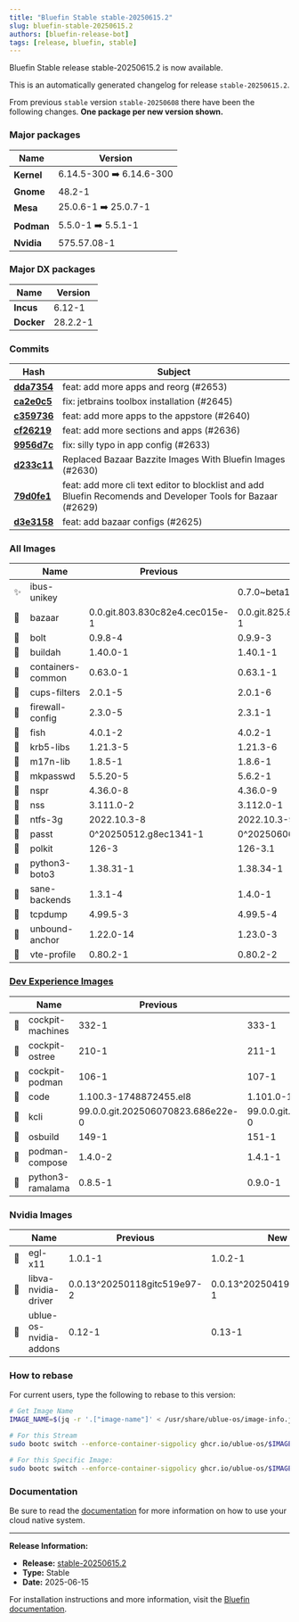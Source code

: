 ```yaml
---
title: "Bluefin Stable stable-20250615.2"
slug: bluefin-stable-20250615.2
authors: [bluefin-release-bot]
tags: [release, bluefin, stable]
---
```


Bluefin Stable release stable-20250615.2 is now available.

<!--truncate-->

This is an automatically generated changelog for release `stable-20250615.2`.

From previous `stable` version `stable-20250608` there have been the following changes. **One package per new version shown.**

### Major packages

| Name       | Version                  |
| ---------- | ------------------------ |
| **Kernel** | 6.14.5-300 ➡️ 6.14.6-300 |
| **Gnome**  | 48.2-1                   |
| **Mesa**   | 25.0.6-1 ➡️ 25.0.7-1     |
| **Podman** | 5.5.0-1 ➡️ 5.5.1-1       |
| **Nvidia** | 575.57.08-1              |

### Major DX packages

| Name       | Version  |
| ---------- | -------- |
| **Incus**  | 6.12-1   |
| **Docker** | 28.2.2-1 |

### Commits

| Hash                                                                                               | Subject                                                                                                      |
| -------------------------------------------------------------------------------------------------- | ------------------------------------------------------------------------------------------------------------ |
| **[dda7354](https://github.com/ublue-os/bluefin/commit/dda73543dc5a53d94c4a15813e4aa5d306e235a9)** | feat: add more apps and reorg (#2653)                                                                        |
| **[ca2e0c5](https://github.com/ublue-os/bluefin/commit/ca2e0c5c1aa45d6ac85cef8ae894960b30f341ea)** | fix: jetbrains toolbox installation (#2645)                                                                  |
| **[c359736](https://github.com/ublue-os/bluefin/commit/c3597366a324d132f15b3c900f493177c2325cd6)** | feat: add more apps to the appstore (#2640)                                                                  |
| **[cf26219](https://github.com/ublue-os/bluefin/commit/cf26219dbe951fe93e6c58c7f7f7990d7c23efc4)** | feat: add more sections and apps (#2636)                                                                     |
| **[9956d7c](https://github.com/ublue-os/bluefin/commit/9956d7c3afc248434cfa80661320a6c5caf026e3)** | fix: silly typo in app config (#2633)                                                                        |
| **[d233c11](https://github.com/ublue-os/bluefin/commit/d233c1104384efa9039a7fe4b361ccf990e819fb)** | Replaced Bazaar Bazzite Images With Bluefin Images (#2630)                                                   |
| **[79d0fe1](https://github.com/ublue-os/bluefin/commit/79d0fe1ec53788562c769da653dc92063f990901)** | feat: add more cli text editor to blocklist and add Bluefin Recomends and Developer Tools for Bazaar (#2629) |
| **[d3e3158](https://github.com/ublue-os/bluefin/commit/d3e3158dcfcbb33388df91b4a71662de39dd43a8)** | feat: add bazaar configs (#2625)                                                                             |

### All Images

|     | Name              | Previous                       | New                            |
| --- | ----------------- | ------------------------------ | ------------------------------ |
| ✨  | ibus-unikey       |                                | 0.7.0~beta1-2                  |
| 🔄  | bazaar            | 0.0.git.803.830c82e4.cec015e-1 | 0.0.git.825.868179fc.e4af6fb-1 |
| 🔄  | bolt              | 0.9.8-4                        | 0.9.9-3                        |
| 🔄  | buildah           | 1.40.0-1                       | 1.40.1-1                       |
| 🔄  | containers-common | 0.63.0-1                       | 0.63.1-1                       |
| 🔄  | cups-filters      | 2.0.1-5                        | 2.0.1-6                        |
| 🔄  | firewall-config   | 2.3.0-5                        | 2.3.1-1                        |
| 🔄  | fish              | 4.0.1-2                        | 4.0.2-1                        |
| 🔄  | krb5-libs         | 1.21.3-5                       | 1.21.3-6                       |
| 🔄  | m17n-lib          | 1.8.5-1                        | 1.8.6-1                        |
| 🔄  | mkpasswd          | 5.5.20-5                       | 5.6.2-1                        |
| 🔄  | nspr              | 4.36.0-8                       | 4.36.0-9                       |
| 🔄  | nss               | 3.111.0-2                      | 3.112.0-1                      |
| 🔄  | ntfs-3g           | 2022.10.3-8                    | 2022.10.3-9                    |
| 🔄  | passt             | 0^20250512.g8ec1341-1          | 0^20250606.g754c6d7-1          |
| 🔄  | polkit            | 126-3                          | 126-3.1                        |
| 🔄  | python3-boto3     | 1.38.31-1                      | 1.38.34-1                      |
| 🔄  | sane-backends     | 1.3.1-4                        | 1.4.0-1                        |
| 🔄  | tcpdump           | 4.99.5-3                       | 4.99.5-4                       |
| 🔄  | unbound-anchor    | 1.22.0-14                      | 1.23.0-3                       |
| 🔄  | vte-profile       | 0.80.2-1                       | 0.80.2-2                       |

### [Dev Experience Images](https://docs.projectbluefin.io/bluefin-dx)

|     | Name             | Previous                          | New                               |
| --- | ---------------- | --------------------------------- | --------------------------------- |
| 🔄  | cockpit-machines | 332-1                             | 333-1                             |
| 🔄  | cockpit-ostree   | 210-1                             | 211-1                             |
| 🔄  | cockpit-podman   | 106-1                             | 107-1                             |
| 🔄  | code             | 1.100.3-1748872455.el8            | 1.101.0-1749655297.el8            |
| 🔄  | kcli             | 99.0.0.git.202506070823.686e22e-0 | 99.0.0.git.202506141508.8433b67-0 |
| 🔄  | osbuild          | 149-1                             | 151-1                             |
| 🔄  | podman-compose   | 1.4.0-2                           | 1.4.1-1                           |
| 🔄  | python3-ramalama | 0.8.5-1                           | 0.9.0-1                           |

### Nvidia Images

|     | Name                   | Previous                    | New                         |
| --- | ---------------------- | --------------------------- | --------------------------- |
| 🔄  | egl-x11                | 1.0.1-1                     | 1.0.2-1                     |
| 🔄  | libva-nvidia-driver    | 0.0.13^20250118gitc519e97-2 | 0.0.13^20250419gitc2860cc-1 |
| 🔄  | ublue-os-nvidia-addons | 0.12-1                      | 0.13-1                      |

### How to rebase

For current users, type the following to rebase to this version:

```bash
# Get Image Name
IMAGE_NAME=$(jq -r '.["image-name"]' < /usr/share/ublue-os/image-info.json)

# For this Stream
sudo bootc switch --enforce-container-sigpolicy ghcr.io/ublue-os/$IMAGE_NAME:stable

# For this Specific Image:
sudo bootc switch --enforce-container-sigpolicy ghcr.io/ublue-os/$IMAGE_NAME:stable-20250615.2
```

### Documentation

Be sure to read the [documentation](https://docs.projectbluefin.io/) for more information
on how to use your cloud native system.

---

**Release Information:**

- **Release:** [stable-20250615.2](https://github.com/ublue-os/bluefin/releases/tag/stable-20250615.2)
- **Type:** Stable
- **Date:** 2025-06-15

For installation instructions and more information, visit the [Bluefin documentation](https://docs.projectbluefin.io/).
